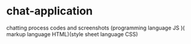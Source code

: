# chat-application
chatting process codes and screenshots (programming language JS )( markup language HTML)(style sheet language CSS)

